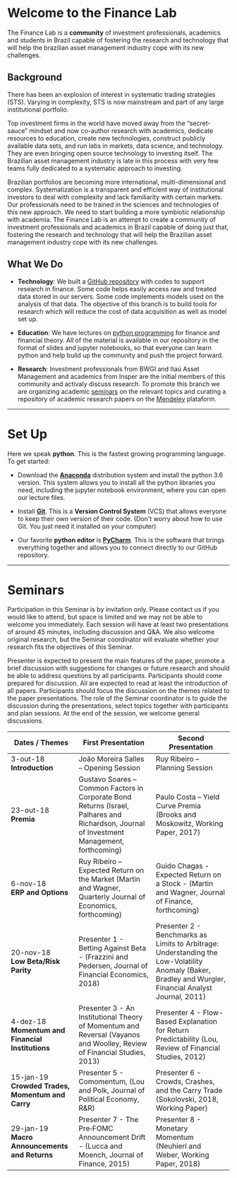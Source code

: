 # Welcome to the Finance Lab

The Finance Lab is a **community** of investment professionals, academics
and students in Brazil capable of fostering the research and technology
that will help the brazilian asset management industry cope with its new
challenges.

## Background
There has been an explosion of interest in systematic trading strategies
(STS). Varying in complexity, STS is now mainstream and part of any
large institutional portfolio.

Top investment firms in the world have moved away from the
“secret-sauce” mindset and now co-author research with academics,
dedicate resources to education, create new technologies, construct
publicly available data sets, and run labs in markets, data science,
and technology. They are even bringing open source technology to
investing itself. The Brazilian asset management industry is late in
this process with very few teams fully dedicated to a systematic
approach to investing.

Brazilian portfolios are becoming more international, multi-dimensional
and complex. Systematization is a transparent and efficient way of
institutional investors to deal with complexity and lack familiarity
with certain markets. Our professionals need to be trained in the
sciences and technologies of this new approach. We need to start
building a more symbiotic relationship with academia. The Finance Lab is
an attempt to create a community of investment professionals and
academics in Brazil capable of doing just that, fostering the research
and technology that will help the Brazilian asset management industry
cope with its new challenges.

## What We Do

* **Technology**: We built a [GitHub repository](https://github.com/Finance-Lab/FinanceLab) with codes to support
research in finance. Some code helps easily access raw and treated data
stored in our servers. Some code implements models used on the analysis
of that data. The objective of this branch is to build tools for
research which will reduce the cost of data acquisition as well as model
set up.

* **Education**: We have lectures on [python programming](https://github.com/Finance-Lab/FinanceLab/tree/master/Notebooks/Introduction%20to%20Python) for finance and
financial theory. All of the material is available in our repository in
the format of slides and jupyter notebooks, so that everyone can learn
python and help build up the community and push the project forward.

* **Research**: Investment professionals from BWGI and Itaú Asset
Management and academics from Insper are the initial members of this
community and activaly discuss research.  To promote this branch we are
organizing academic [seminars](#seminars) on the relevant topics and curating a
repository of academic research papers on the [Mendeley](https://www.mendeley.com/) plataform.

---

# Set Up

Here we speak **python**. This is the fastest growing programming
language. To get started:

- Download the [**Anaconda**](https://www.anaconda.com/download/) distribution
system and install the python 3.6 version. This system allows you to
install all the python libraries you need, including the jupyter notebook
environment, where you can open our lecture files.

- Install [**Git**](https://git-scm.com/downloads). This is a **Version Control
System** (VCS) that allows everyone to keep their own version of their code.
(Don't worry about how to use Git. You just need it installed on your computer)

- Our favorite **python editor** is [**PyCharm**](https://www.jetbrains.com/pycharm/download/).
This is the software that brings everything together and allows you to
connect directly to our GitHub repository.

---

# Seminars

Participation in this Seminar is by invitation only. Please contact us
if you would like to attend, but space is limited and we may not be able
to welcome you immediately. Each session will have at least two
presentations of around 45 minutes, including discussion and Q&A. We
also welcome original research, but the Seminar coordinator will
evaluate whether your research fits the objectives of this Seminar.

Presenter is expected to present the main features of the paper, promote
a brief discussion with suggestions for changes or future research and
should be able to address questions by all participants. Participants
should come prepared for discussion. All are expected to read at least
the introduction of all papers. Participants should focus the discussion
on the themes related to the paper presentations. The role of the
Seminar coordinator is to guide the discussion during the presentations,
select topics together with participants and plan sessions. At the end
of the session, we welcome general discussions.

| Dates  /  Themes                                | First Presentation                                                                                                                             | Second Presentation                                                                                                                                         |
|--------------------------------------------------|------------------------------------------------------------------------------------------------------------------------------------------------|-------------------------------------------------------------------------------------------------------------------------------------------------------------|
| 3-out-18  <br> **Introduction**                          | João   Moreira Salles – Opening Session                                                                                                        | Ruy   Ribeiro – Planning Session                                                                                                                            |
| 23-out-18 <br> **Premia**                                | Gustavo   Soares – Common Factors in Corporate Bond Returns (Israel, Palhares and   Richardson, Journal of Investment Management, forthcoming) | Paulo   Costa – Yield Curve Premia (Brooks and Moskowitz, Working Paper, 2017)                                                                              |
| 6-nov-18  <br>  **ERP and   Options**                    | Ruy   Ribeiro – Expected Return on the Market (Martin and Wagner, Quarterly Journal   of Economics, forthcoming)                               | Guido   Chagas - Expected Return on a Stock - (Martin and Wagner, Journal of Finance,   forthcoming)                                                        |
| 20-nov-18 <br> **Low   Beta/Risk Parity**                | Presenter 1   - Betting Against Beta - (Frazzini and Pedersen, Journal of Financial   Economics, 2018)                                         | Presenter 2   - Benchmarks as Limits to Arbitrage: Understanding the Low-Volatility Anomaly   (Baker, Bradley and Wurgler, Financial Analyst Journal, 2011) |
| 4-dez-18  <br> **Momentum   and Financial Institutions** | Presenter 3   - An Institutional Theory of Momentum and Reversal (Vayanos and Woolley,  Review of Financial Studies, 2013)                     | Presenter 4   - Flow-Based Explanation for Return Predictability (Lou, Review of Financial   Studies, 2012)                                                 |
| 15-jan-19 <br> **Crowded   Trades, Momentum and Carry**  | Presenter 5   - Comomentum, (Lou and Polk, Journal of Political Economy, R&R)                                                                  | Presenter 6   - Crowds, Crashes, and the Carry Trade (Sokolovski, 2018, Working Paper)                                                                      |
| 29-jan-19 <br> **Macro   Announcements and Returns**     | Presenter 7   - The Pre‐FOMC Announcement Drift - (Lucca and Moench, Journal of Finance,   2015)                                               | Presenter 8   - Monetary Momentum (Neuhierl and Weber, Working Paper, 2018)                                                                                 |

